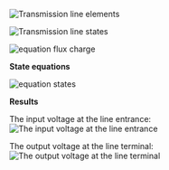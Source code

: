 
![Transmission line elements](https://cloud.githubusercontent.com/assets/11730626/12213249/2f375514-b6c9-11e5-8e5b-dff241defc66.png)


![Transmission line states](https://cloud.githubusercontent.com/assets/11730626/12213251/337a6062-b6c9-11e5-879a-1aa1ace4c04a.png)


![equation flux charge](https://cloud.githubusercontent.com/assets/11730626/12213248/28a1d9fe-b6c9-11e5-96d3-4c0d26ecf121.png)

<!--
{dq_n\over dt}=\frac1L \varphi_n-\frac1L \varphi_{n+1}-\frac GC q_n~~~~~~~~~~~(n=1,...,N-1)\\
~\\
~\\
{dq_N\over dt}=\frac1L \varphi_N-\frac GC q_N
~~~~~~~~~~~~~~~~~~~~~~~~~~~~~~~~~~~~~~~~~~~~~~~~~
~\\
~\\
~\\
~\\
{d\varphi_1\over dt}=-\frac1C q_1-\frac RL \varphi_1+v_{in}(t)~~~~~~~~~~~~~~~~~~~~~~~~~~~~~~~~~~~~\\
~\\
~\\
{d\varphi_n\over dt}=\frac1C q_{n-1}-\frac1C q_n-\frac RL \varphi_n~~~~~~~~~~~~~~~~~~(n=2,...,N)\\
 -->




**State equations**

![equation states](https://cloud.githubusercontent.com/assets/11730626/12213387/4dc526ee-b6cb-11e5-99df-a108bd9d7a07.png)

<!--
{dx_n\over dt}=-\frac GC x_n+\frac1L x_{N+n}-\frac1L x_{N+n+1}~~~~~~~~~~~(n=1,...,N-1)\\
~\\
~\\
{dx_N\over dt}=-\frac GC x_N+\frac1L x_{2N}
~~~~~~~~~~~~~~~~~~~~~~~~~~~~~~~~~~~~~~~~~~~~~~~~~~~~~~
~\\
~\\
~\\
~\\
{d x_{N+1}\over dt}=-\frac1C x_1-\frac RL x_{N+1}+v_{in}(t)~~~~~~~~~~~~~~~~~~~~~~~~~~~~~~~~~~~~~\\
~\\
~\\
{dx_{N+n}\over dt}=\frac1C x_{n-1}-\frac1C x_n-\frac RL x_{N+n}~~~~~~~~~~~~~~~~~~(n=2,...,N)\\
 -->






**Results**

The input voltage at the line entrance:
![The input voltage at the line entrance](https://cloud.githubusercontent.com/assets/11730626/12201957/3e32148a-b67b-11e5-90f4-6ca9f021f3a9.png)

The output voltage at the line terminal:
![The output voltage at the line terminal](https://cloud.githubusercontent.com/assets/11730626/12201933/1be8200e-b67b-11e5-84cb-8a335f55cb51.png)
